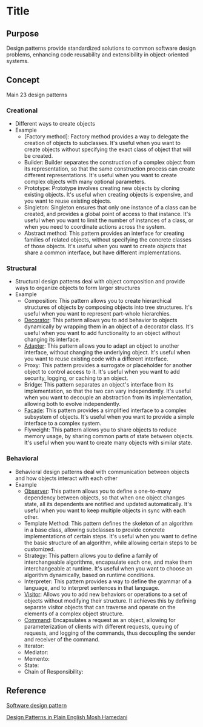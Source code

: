 # Title

## Purpose

Design patterns provide standardized solutions to common software design problems, enhancing code reusability and extensibility in object-oriented systems.

## Concept

Main 23 design patterns

### Creational

* Different ways to create objects
* Example
  * [Factory method]: Factory method provides a way to delegate the creation of objects to subclasses. It's useful when you want to create objects without specifying the exact class of object that will be created.
  * Builder: Builder separates the construction of a complex object from its representation, so that the same construction process can create different representations. It's useful when you want to create complex objects with many optional parameters.
  * Prototype: Prototype involves creating new objects by cloning existing objects. It's useful when creating objects is expensive, and you want to reuse existing objects.
  * Singleton: Singleton ensures that only one instance of a class can be created, and provides a global point of access to that instance. It's useful when you want to limit the number of instances of a class, or when you need to coordinate actions across the system.
  * Abstract method: This pattern provides an interface for creating families of related objects, without specifying the concrete classes of those objects. It's useful when you want to create objects that share a common interface, but have different implementations.

### Structural

* Structural design patterns deal with object composition and provide ways to organize objects to form larger structures
* Example
  * Composition: This pattern allows you to create hierarchical structures of objects by composing objects into tree structures. It's useful when you want to represent part-whole hierarchies.
  * [Decorator](/blog/software/design-pattern/decorator): This pattern allows you to add behavior to objects dynamically by wrapping them in an object of a decorator class. It's useful when you want to add functionality to an object without changing its interface.
  * [Adapter](/blog/software/design-pattern/adapter): This pattern allows you to adapt an object to another interface, without changing the underlying object. It's useful when you want to reuse existing code with a different interface.
  * Proxy: This pattern provides a surrogate or placeholder for another object to control access to it. It's useful when you want to add security, logging, or caching to an object.
  * Bridge: This pattern separates an object's interface from its implementation, so that the two can vary independently. It's useful when you want to decouple an abstraction from its implementation, allowing both to evolve independently.
  * [Facade](/blog/software/design-pattern/facade): This pattern provides a simplified interface to a complex subsystem of objects. It's useful when you want to provide a simple interface to a complex system.
  * Flyweight: This pattern allows you to share objects to reduce memory usage, by sharing common parts of state between objects. It's useful when you want to create many objects with similar state.

### Behavioral

* Behavioral design patterns deal with communication between objects and how objects interact with each other
* Example
  * [Observer](/blog/software/design-pattern/observer): This pattern allows you to define a one-to-many dependency between objects, so that when one object changes state, all its dependents are notified and updated automatically. It's useful when you want to keep multiple objects in sync with each other.
  * Template Method: This pattern defines the skeleton of an algorithm in a base class, allowing subclasses to provide concrete implementations of certain steps. It's useful when you want to define the basic structure of an algorithm, while allowing certain steps to be customized.
  * Strategy: This pattern allows you to define a family of interchangeable algorithms, encapsulate each one, and make them interchangeable at runtime. It's useful when you want to choose an algorithm dynamically, based on runtime conditions.
  * Interpreter: This pattern provides a way to define the grammar of a language, and to interpret sentences in that language.
  * [Visitor](/blog/software/design-pattern/visitor): Allows you to add new behaviors or operations to a set of objects without modifying their structure. It achieves this by defining separate visitor objects that can traverse and operate on the elements of a complex object structure.
  * [Command](/blog/software/design-pattern/command): Encapsulates a request as an object, allowing for parameterization of clients with different requests, queuing of requests, and logging of the commands, thus decoupling the sender and receiver of the command.
  * Iterator:
  * Mediator: 
  * Memento: 
  * State:
  * Chain of Responsibility:


## Reference

[Software design pattern](https://en.wikipedia.org/wiki/Software_design_pattern)

[Design Patterns in Plain English Mosh Hamedani](https://www.youtube.com/watch?v=NU_1StN5Tkk)
